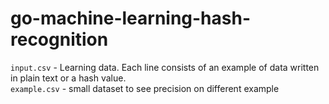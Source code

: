 # go-machine-learning-hash-recognition

`input.csv` - Learning data. Each line consists of an example of data written in plain text or a hash value.  
`example.csv` - small dataset to see precision on different example
